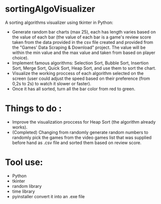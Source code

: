 # sortingAlgoVisualizer
A sorting algorithms visualizer using tkinter in Python:
- Generate random bar charts (max 25), each has length varies based on the value of each bar (the value of each bar is a game's review score taken from the data provided in the csv file created and provided from the "Games' Data Scraping & Download" project. The value will be within the min value and the max value and taken from based on player choice).
- Implement famous algorithms: Selection Sort, Bubble Sort, Insertion Sort, Merge Sort, Quick Sort, Heap Sort, and use them to sort the chart.
- Visualize the working proccess of each algorithm selected on the screen (user could adjust the speed based on their preference (from 0,2s to 2s) to watch it slower or faster).
- Once it has all sorted, turn all the bar color from red to green.

# Things to do :
- Improve the visualization proccess for Heap Sort (the algorithm already works).
- (Completed) Changing from randomly generate random numbers to randomly pick the games from the video games list that was supplied before hand as .csv file and sorted them based on review score.

# Tool use:
- Python
- tkinter
- random library
- time library
- pyinstaller convert it into an .exe file
